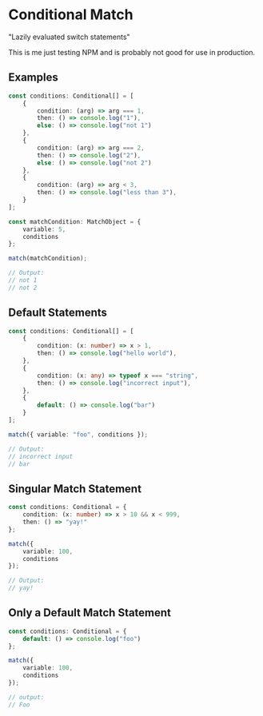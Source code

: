 # Conditional Match

"Lazily evaluated switch statements"  
  
This is me just testing NPM and is probably not good for use in production.

## Examples

```ts
const conditions: Conditional[] = [
    {
        condition: (arg) => arg === 1,
        then: () => console.log("1"),
        else: () => console.log("not 1")
    },
    {
        condition: (arg) => arg === 2,
        then: () => console.log("2"),
        else: () => console.log("not 2")
    },
    {
        condition: (arg) => arg < 3,
        then: () => console.log("less than 3"),
    }
];

const matchCondition: MatchObject = {
    variable: 5,
    conditions
};

match(matchCondition);

// Output:
// not 1
// not 2
```

## Default Statements

```ts
const conditions: Conditional[] = [
    {
        condition: (x: number) => x > 1,
        then: () => console.log("hello world"),
    },
    {
        condition: (x: any) => typeof x === "string",
        then: () => console.log("incorrect input"),
    },
    {
        default: () => console.log("bar")
    }
];

match({ variable: "foo", conditions });

// Output:
// incorrect input
// bar
```

## Singular Match Statement

```ts
const conditions: Conditional = {
    condition: (x: number) => x > 10 && x < 999,
    then: () => "yay!"
};

match({
    variable: 100,
    conditions
});

// Output:
// yay!
```

## Only a Default Match Statement

```ts
const conditions: Conditional = {
    default: () => console.log("foo")
};

match({
    variable: 100,
    conditions
});

// output:
// Foo
```
